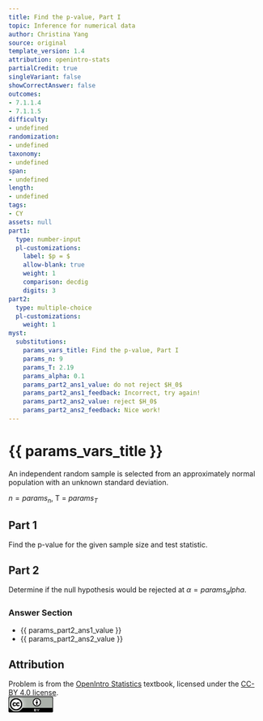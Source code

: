 ```yaml
---
title: Find the p-value, Part I
topic: Inference for numerical data
author: Christina Yang
source: original
template_version: 1.4
attribution: openintro-stats
partialCredit: true
singleVariant: false
showCorrectAnswer: false
outcomes:
- 7.1.1.4
- 7.1.1.5
difficulty:
- undefined
randomization:
- undefined
taxonomy:
- undefined
span:
- undefined
length:
- undefined
tags:
- CY
assets: null
part1:
  type: number-input
  pl-customizations:
    label: $p = $
    allow-blank: true
    weight: 1
    comparison: decdig
    digits: 3
part2:
  type: multiple-choice
  pl-customizations:
    weight: 1
myst:
  substitutions:
    params_vars_title: Find the p-value, Part I
    params_n: 9
    params_T: 2.19
    params_alpha: 0.1
    params_part2_ans1_value: do not reject $H_0$
    params_part2_ans1_feedback: Incorrect, try again!
    params_part2_ans2_value: reject $H_0$
    params_part2_ans2_feedback: Nice work!
---
```

# {{ params_vars_title }}
An independent random sample is selected from an approximately normal population with an unknown standard deviation.

$n = {{ params_n }}$, T = ${{ params_T }}$

## Part 1

Find the p-value for the given sample size and test statistic.

## Part 2

Determine if the null hypothesis would be rejected at $\alpha = {{ params_alpha }}$.

### Answer Section

- {{ params_part2_ans1_value }}
- {{ params_part2_ans2_value }}

## Attribution

Problem is from the [OpenIntro Statistics](https://openintro.org/book/os/) textbook, licensed under the [CC-BY 4.0 license](https://creativecommons.org/licenses/by/4.0/).<br>![Image representing the Creative Commons 4.0 BY license.](https://raw.githubusercontent.com/firasm/bits/master/by.png)
